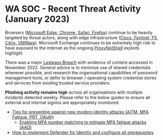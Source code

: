 # WA SOC - Recent Threat Activity (January 2023)

Browsers ([Microsoft Edge, Chrome, Safari, Firefox](advisories.md)) continue to be heavily targeted by threat actors, along with edge infrastructure ([Cisco, Fortinet, F5, Citrix, VMWare](advisories.md)). Microsoft Exchange continues to be extremely high risk to have exposed to the internet as the ongoing [ProxyNotShell](advisories/20221223002-Bypassing-ProxyNotShell.md) exploits highlight.

There was a major [Lastpass Breach](advisories/20221223001-Lastpass-breach-update.md) with evidence of content accessed in November 2022. General advice is to minimise use of shared credentials wherever possible, and research the organisational capabilities of password management tools, or defer to browser / operating system credential stores and services from existing trusted service providers.

**Phishing activity remains high** across all organisations with multiple incidents detected weekly. Please refer to the below guides to ensure all external and internal signins are appropriately monitored.

- [Tips for preventing against new modern identity attacks (AiTM, MFA Fatigue, PRT, OAuth)](https://jeffreyappel.nl/tips-for-preventing-against-new-modern-identity-attacks-aitm-mfa-fatigue-prt-oauth/)
    - [Enabling MFA number matching to mitigate MFA fatigue attacks (AAD)](https://learn.microsoft.com/en-us/azure/active-directory/authentication/how-to-mfa-number-match#enable-number-matching-in-the-portal)
- [How to implement Defender for Identity and configure all prerequisites](https://jeffreyappel.nl/how-to-implement-defender-for-identity-and-configure-all-prerequisites/)

